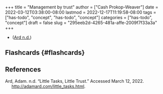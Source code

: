 +++
title = "Management by trust"
author = ["Cash Prokop-Weaver"]
date = 2022-03-12T03:38:00-08:00
lastmod = 2022-12-17T11:19:58-08:00
tags = ["has-todo", "concept", "has-todo", "concept"]
categories = ["has-todo", "concept"]
draft = false
slug = "295eeb2d-4265-481a-affe-2009f7f33a3a"
+++

-   (<a href="#citeproc_bib_item_1">Ard n.d.</a>)


## Flashcards {#flashcards}

## References

<style>.csl-entry{text-indent: -1.5em; margin-left: 1.5em;}</style><div class="csl-bib-body">
  <div class="csl-entry"><a id="citeproc_bib_item_1"></a>Ard, Adam. n.d. “Little Tasks, Little Trust.” Accessed March 12, 2022. <a href="http://adamard.com/little_tasks.html">http://adamard.com/little_tasks.html</a>.</div>
</div>
